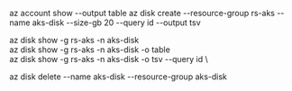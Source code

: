 az account show --output table
az disk create --resource-group rs-aks --name aks-disk --size-gb 20 --query id --output tsv

az disk show -g rs-aks -n aks-disk \
az disk show -g rs-aks -n aks-disk -o table \
az disk show -g rs-aks -n aks-disk -o tsv --query id \

az disk delete --name aks-disk --resource-group aks-disk
